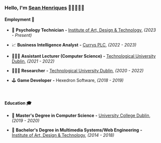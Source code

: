 ### Hello, I'm [Sean Henriques](https://iadt.ie/about/staff/sean-henriques/) 👋🏻👨🏻‍💻


#### Employment 💼
- 🧠 **Psychology Technician** **-** [Institute of Art, Design & Technology](https://iadt.ie), _(2023 - Present)_

- 📈 **Business Intelligence Analyst** **-** [Currys PLC](https://business.currys.co.uk/), _(2022 - 2023)_

- 👨🏻‍🏫 **Assistant Lecturer (Computer Science)** **-** [Technological University Dublin](https://www.tudublin.ie/), _(2021 - 2022)_

- 👨🏻‍🔬 **Researcher** **-** [Technological University Dublin](https://www.tudublin.ie/), _(2020 - 2022)_

- 🕹️ **Game Developer** **-** Hexedron Software, _(2018 - 2019)_

<br>

#### Education 🎓
- 📜 **Master's Degree in Computer Science** **-** [University College Dublin](https://ucd.ie), _(2019 - 2020)_

- 📜 **Bachelor's Degree in Multimedia Systems/Web Engineering** **-** [Institute of Art, Design & Technology](https://iadt.ie), _(2014 - 2018)_
